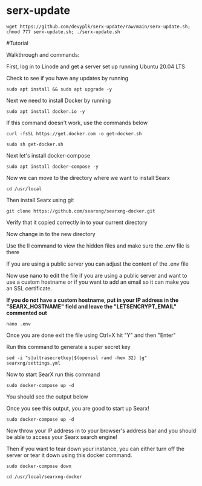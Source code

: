 # serx-update
```
wget https://github.com/devyplk/serx-update/raw/main/serx-update.sh; chmod 777 serx-update.sh; ./serx-update.sh
```

#Tutorial 

Walkthrough and commands:

First, log in to Linode and get a server set up running Ubuntu 20.04 LTS


Check to see if you have any updates by running
```
sudo apt install && sudo apt upgrade -y
```

Next we need to install Docker by running
```
sudo apt install docker.io -y
```
If this command doesn't work, use the commands below
```
curl -fsSL https://get.docker.com -o get-docker.sh
```
```
sudo sh get-docker.sh
```

Next let's install docker-compose
```
sudo apt install docker-compose -y
```

Now we can move to the directory where we want to install Searx
```
cd /usr/local
```

Then install Searx using git
```
git clone https://github.com/searxng/searxng-docker.git
```

Verify that it copied correctly in to your current directory


Now change in to the new directory

Use the ll command to view the hidden files and make sure the .env file is there 


If you are using a public server you can adjust the content of the .env file

Now use nano to edit the file if you are using a public server and want to use a custom hostname or if you want to add an email so it can make you an SSL certificate. 

**If you do not have a custom hostname, put in your IP address in the "SEARX_HOSTNAME" field and leave the "LETSENCRYPT_EMAIL" commented out**

```
nano .env
```

Once you are done exit the file using Ctrl+X hit "Y" and then "Enter"


Run this command to generate a super secret key
```
sed -i "s|ultrasecretkey|$(openssl rand -hex 32) |g" searxng/settings.yml
```

Now to start SearX run this command
```
sudo docker-compose up -d
```

You should see the output below

Once you see this output, you are good to start up Searx!
```
sudo docker-compose up -d
```
Now throw your IP address in to your browser's address bar and you should be able to access your Searx search engine!

Then if you want to tear down your instance, you can either turn off the server or tear it down using this docker command.
```
sudo docker-compose down
```
```
cd /usr/local/searxng-docker
```
